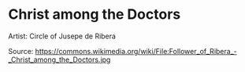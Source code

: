 # Christ among the Doctors

Artist: Circle of Jusepe de Ribera

Source: <https://commons.wikimedia.org/wiki/File:Follower_of_Ribera_-_Christ_among_the_Doctors.jpg>